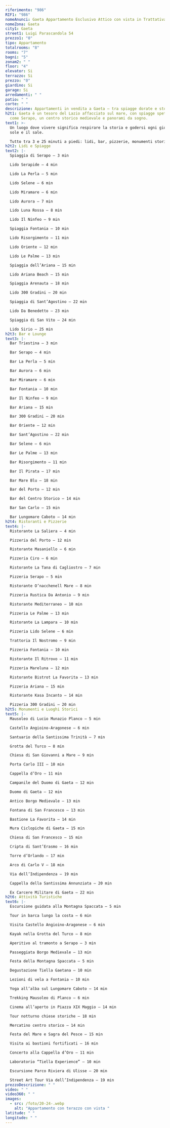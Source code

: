 ```yaml
---
riferimento: "986"
RIF1: "986"
nomeAnunci: Gaeta Appartamento Esclusivo Attico con vista in Trattativa
nomeZona: Gaeta
city1: Gaeta
street1: Luigi Parascandola 54
prezzo1: "0"
tipo: Appartamento
totalrooms: "8"
rooms: "7"
bagni: "5"
zonam2: " "
floor: "4"
elevator: Si
terrazzo: Si
prezzo: "0"
giardino: Si
garage: Si
arredamenti: " "
patio: " "
corte: " "
descrizione: Appartamenti in vendita a Gaeta – tra spiagge dorate e storia millenaria
h2t1: Gaeta è un tesoro del Lazio affacciato sul mare, con spiagge spettacolari
  come Serapo, un centro storico medievale e panorami da sogno.
text1: >-
  Un luogo dove vivere significa respirare la storia e godersi ogni giorno il
  sole e il sale.

  Tutto tra 3 e 25 minuti a piedi: lidi, bar, pizzerie, monumenti storici e natura protetta — tutto attorno a casa.
h2t2: Lidi e Spiagge
text2: |-
  Spiaggia di Serapo – 3 min

  Lido Serapide – 4 min

  Lido La Perla – 5 min

  Lido Selene – 6 min

  Lido Miramare – 6 min

  Lido Aurora – 7 min

  Lido Luna Rossa – 8 min

  Lido Il Ninfeo – 9 min

  Spiaggia Fontania – 10 min

  Lido Risorgimento – 11 min

  Lido Oriente – 12 min

  Lido Le Palme – 13 min

  Spiaggia dell’Ariana – 15 min

  Lido Ariana Beach – 15 min

  Spiaggia Arenauta – 18 min

  Lido 300 Gradini – 20 min

  Spiaggia di Sant’Agostino – 22 min

  Lido Da Benedetto – 23 min

  Spiaggia di San Vito – 24 min

  Lido Sirio – 25 min
h2t3: Bar e Lounge
text3: |-
  Bar Triestina – 3 min

  Bar Serapo – 4 min

  Bar La Perla – 5 min

  Bar Aurora – 6 min

  Bar Miramare – 6 min

  Bar Fontania – 10 min

  Bar Il Ninfeo – 9 min

  Bar Ariana – 15 min

  Bar 300 Gradini – 20 min

  Bar Oriente – 12 min

  Bar Sant’Agostino – 22 min

  Bar Selene – 6 min

  Bar Le Palme – 13 min

  Bar Risorgimento – 11 min

  Bar Il Pirata – 17 min

  Bar Mare Blu – 18 min

  Bar del Porto – 12 min

  Bar del Centro Storico – 14 min

  Bar San Carlo – 15 min

  Bar Lungomare Caboto – 14 min
h2t4: Ristoranti e Pizzerie
text4: |-
  Ristorante La Saliera – 4 min

  Pizzeria del Porto – 12 min

  Ristorante Masaniello – 6 min

  Pizzeria Ciro – 6 min

  Ristorante La Tana di Cagliostro – 7 min

  Pizzeria Serapo – 5 min

  Ristorante O’nacchenell Mare – 8 min

  Pizzeria Rustica Da Antonio – 9 min

  Ristorante Mediterraneo – 10 min

  Pizzeria Le Palme – 13 min

  Ristorante La Lampara – 10 min

  Pizzeria Lido Selene – 6 min

  Trattoria Il Nostromo – 9 min

  Pizzeria Fontania – 10 min

  Ristorante Il Ritrovo – 11 min

  Pizzeria Mareluna – 12 min

  Ristorante Bistrot La Favorita – 13 min

  Pizzeria Ariana – 15 min

  Ristorante Kasa Incanto – 14 min

  Pizzeria 300 Gradini – 20 min
h2t5: Monumenti e Luoghi Storici
text5: |-
  Mausoleo di Lucio Munazio Planco – 5 min

  Castello Angioino-Aragonese – 6 min

  Santuario della Santissima Trinità – 7 min

  Grotta del Turco – 8 min

  Chiesa di San Giovanni a Mare – 9 min

  Porta Carlo III – 10 min

  Cappella d’Oro – 11 min

  Campanile del Duomo di Gaeta – 12 min

  Duomo di Gaeta – 12 min

  Antico Borgo Medievale – 13 min

  Fontana di San Francesco – 13 min

  Bastione La Favorita – 14 min

  Mura Ciclopiche di Gaeta – 15 min

  Chiesa di San Francesco – 15 min

  Cripta di Sant’Erasmo – 16 min

  Torre d’Orlando – 17 min

  Arco di Carlo V – 18 min

  Via dell’Indipendenza – 19 min

  Cappella della Santissima Annunziata – 20 min

  Ex Carcere Militare di Gaeta – 22 min
h2t6: Attività Turistiche
text6: |-
  Escursione guidata alla Montagna Spaccata – 5 min

  Tour in barca lungo la costa – 6 min

  Visita Castello Angioino-Aragonese – 6 min

  Kayak nella Grotta del Turco – 8 min

  Aperitivo al tramonto a Serapo – 3 min

  Passeggiata Borgo Medievale – 13 min

  Festa della Montagna Spaccata – 5 min

  Degustazione Tiella Gaetana – 10 min

  Lezioni di vela a Fontania – 10 min

  Yoga all’alba sul Lungomare Caboto – 14 min

  Trekking Mausoleo di Planco – 6 min

  Cinema all’aperto in Piazza XIX Maggio – 14 min

  Tour notturno chiese storiche – 18 min

  Mercatino centro storico – 14 min

  Festa del Mare e Sagra del Pesce – 15 min

  Visita ai bastioni fortificati – 16 min

  Concerto alla Cappella d’Oro – 11 min

  Laboratorio “Tiella Experience” – 10 min

  Escursione Parco Riviera di Ulisse – 20 min

  Street Art Tour Via dell’Indipendenza – 19 min
prezzoDescrizione: " "
video: " "
video360: " "
images:
  - src: /foto/20-24-.webp
    alt: "Appartamento con terazzo con vista "
latitude: " "
longitude: " "
---
```

